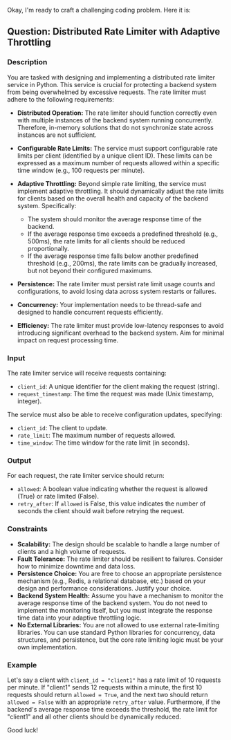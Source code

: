 Okay, I'm ready to craft a challenging coding problem. Here it is:

## Question: Distributed Rate Limiter with Adaptive Throttling

### Description

You are tasked with designing and implementing a distributed rate limiter service in Python. This service is crucial for protecting a backend system from being overwhelmed by excessive requests.  The rate limiter must adhere to the following requirements:

*   **Distributed Operation:** The rate limiter should function correctly even with multiple instances of the backend system running concurrently. Therefore, in-memory solutions that do not synchronize state across instances are not sufficient.
*   **Configurable Rate Limits:** The service must support configurable rate limits per client (identified by a unique client ID). These limits can be expressed as a maximum number of requests allowed within a specific time window (e.g., 100 requests per minute).
*   **Adaptive Throttling:**  Beyond simple rate limiting, the service must implement adaptive throttling.  It should dynamically adjust the rate limits for clients based on the overall health and capacity of the backend system. Specifically:

    *   The system should monitor the average response time of the backend.
    *   If the average response time exceeds a predefined threshold (e.g., 500ms), the rate limits for all clients should be reduced proportionally.
    *   If the average response time falls below another predefined threshold (e.g., 200ms), the rate limits can be gradually increased, but not beyond their configured maximums.
*   **Persistence:** The rate limiter must persist rate limit usage counts and configurations, to avoid losing data across system restarts or failures.
*   **Concurrency:** Your implementation needs to be thread-safe and designed to handle concurrent requests efficiently.
*   **Efficiency:** The rate limiter must provide low-latency responses to avoid introducing significant overhead to the backend system. Aim for minimal impact on request processing time.

### Input

The rate limiter service will receive requests containing:

*   `client_id`: A unique identifier for the client making the request (string).
*   `request_timestamp`: The time the request was made (Unix timestamp, integer).

The service must also be able to receive configuration updates, specifying:

*   `client_id`: The client to update.
*   `rate_limit`: The maximum number of requests allowed.
*   `time_window`: The time window for the rate limit (in seconds).

### Output

For each request, the rate limiter service should return:

*   `allowed`: A boolean value indicating whether the request is allowed (True) or rate limited (False).
*   `retry_after`: If `allowed` is False, this value indicates the number of seconds the client should wait before retrying the request.

### Constraints

*   **Scalability:** The design should be scalable to handle a large number of clients and a high volume of requests.
*   **Fault Tolerance:** The rate limiter should be resilient to failures. Consider how to minimize downtime and data loss.
*   **Persistence Choice:** You are free to choose an appropriate persistence mechanism (e.g., Redis, a relational database, etc.) based on your design and performance considerations. Justify your choice.
*   **Backend System Health:**  Assume you have a mechanism to monitor the average response time of the backend system. You do not need to implement the monitoring itself, but you must integrate the response time data into your adaptive throttling logic.
*   **No External Libraries:** You are not allowed to use external rate-limiting libraries.  You can use standard Python libraries for concurrency, data structures, and persistence, but the core rate limiting logic must be your own implementation.

### Example

Let's say a client with `client_id = "client1"` has a rate limit of 10 requests per minute. If "client1" sends 12 requests within a minute, the first 10 requests should return `allowed = True`, and the next two should return `allowed = False` with an appropriate `retry_after` value. Furthermore, if the backend's average response time exceeds the threshold, the rate limit for "client1" and all other clients should be dynamically reduced.

Good luck!
